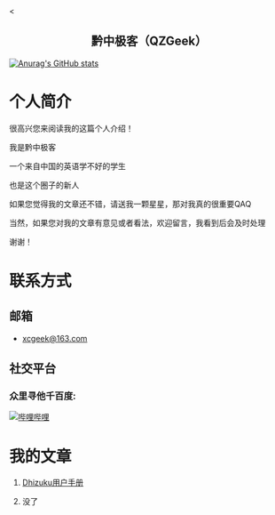 <<p align="center">
<h2 align="center"> 黔中极客（QZGeek）</h2>

[![Anurag's GitHub stats](https://github-readme-stats.vercel.app/api?username=qzgeek)](https://github.com/anuraghazra/github-readme-stats)

# 个人简介

很高兴您来阅读我的这篇个人介绍！

我是黔中极客

一个来自中国的英语学不好的学生

也是这个圈子的新人

如果您觉得我的文章还不错，请送我一颗星星，那对我真的很重要QAQ

当然，如果您对我的文章有意见或者看法，欢迎留言，我看到后会及时处理

谢谢！

# 联系方式

## 邮箱

- xcgeek@163.com

## 社交平台
<h3 align="left">众里寻他千百度:</h3>
<p align="left">
<a href="https://space.bilibili.com/620655009"><img src="https://img.shields.io/badge/bilibili-%E5%93%94%E5%93%A9%E5%93%94%E5%93%A9-critical" alt="哔哩哔哩" /></a>
</p>

# 我的文章

1. [Dhizuku用户手册](https://github.com/qzgeek/Dhizuku)

2. 没了

